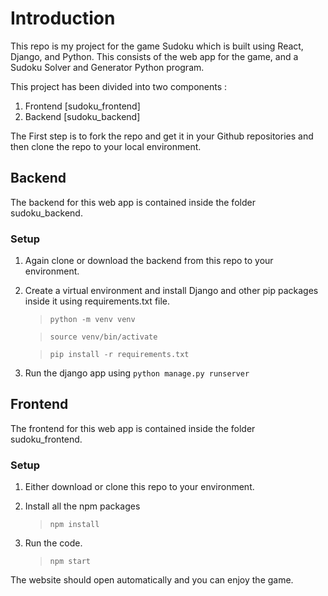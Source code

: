 # Introduction
This repo is my project for the game Sudoku which is built using React, Django, and Python. This consists of the web app for the game, and a Sudoku Solver and Generator Python program. 

This project has been divided into two components :
1. Frontend [sudoku_frontend]
2. Backend [sudoku_backend]

The First step is to fork the repo and get it in your Github repositories and then clone the repo to your local environment.
## Backend
The backend for this web app is contained inside the folder sudoku_backend.

### Setup 

1. Again clone or download the backend from this repo to your environment.

2. Create a virtual environment and install Django and other pip packages inside it using requirements.txt file.
   > `python -m venv venv`

   > `source venv/bin/activate`

   > `pip install -r requirements.txt`
3. Run the django app using `python manage.py runserver`

## Frontend
The frontend for this web app is contained inside the folder sudoku_frontend. 

### Setup
1. Either download or clone this repo to your environment.
  
2. Install all the npm packages
    > `npm install`
3. Run the code.
    > `npm start`

The website should open automatically and you can enjoy the game.

